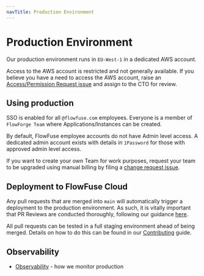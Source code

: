 ```yaml
---
navTitle: Production Environment
---
```


# Production Environment

Our production environment runs in `EU-West-1` in a dedicated AWS account.

Access to the AWS account is restricted and not generally available. If you believe
you have a need to access the AWS account, raise an [Access/Permission Request issue](https://github.com/FlowFuse/admin/issues/new/choose)
and assign to the CTO for review.

## Using production

SSO is enabled for all `@flowfuse.com` employees. Everyone is a member of `FlowForge Team`
where Applications/Instances can be created.

By default, FlowFuse employee accounts do not have Admin level access. A dedicated
admin account exists with details in `1Password` for those with approved admin level
access.

If you want to create your own Team for work purposes, request your team to be
upgraded using manual billing by filing a [change request issue](/handbook/operations/change/#flowfuse-cloud-change-control).

## Deployment to FlowFuse Cloud

Any pull requests that are merged into `main` will automatically trigger a deployment to the production environment. As such, it is vitally important that PR Reviews are conducted thoroughly, following our guidance [here](../contributing#conducting-code-reviews).

All pull requests can be tested in a full staging environment ahead of being merged. Details on how to do this can be found in our [Contributing](../contributing#test-changes-in-staging) guide.

## Observability

 - [Observability](./observability.md) - how we monitor production

